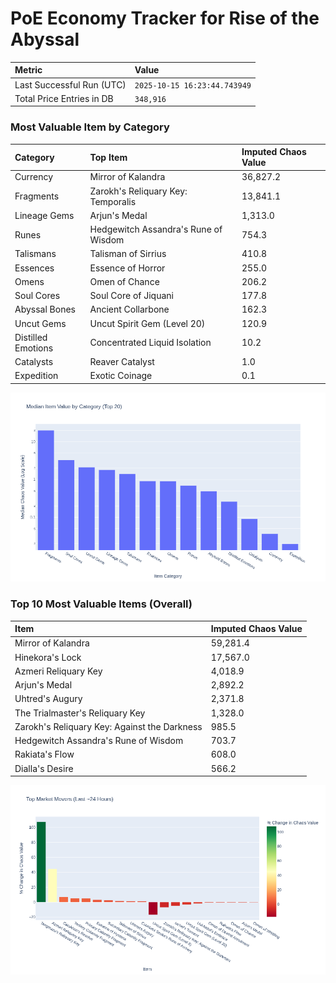 # PoE Economy Tracker for Rise of the Abyssal

<!-- START_MAINTENANCE -->
| Metric | Value |
|:---|:---|
| Last Successful Run (UTC) | `2025-10-15 16:23:44.743949` |
| Total Price Entries in DB | `348,916` |

<!-- END_MAINTENANCE -->

<!-- START_DATAFRAME_DEBUG -->
<!-- END_DATAFRAME_DEBUG -->

<!-- START_CATEGORY_ANALYSIS -->
### Most Valuable Item by Category
| Category | Top Item | Imputed Chaos Value |
| :--- | :--- | :--- |
| Currency | Mirror of Kalandra | 36,827.2 |
| Fragments | Zarokh's Reliquary Key: Temporalis | 13,841.1 |
| Lineage Gems | Arjun's Medal | 1,313.0 |
| Runes | Hedgewitch Assandra's Rune of Wisdom | 754.3 |
| Talismans | Talisman of Sirrius | 410.8 |
| Essences | Essence of Horror | 255.0 |
| Omens | Omen of Chance | 206.2 |
| Soul Cores | Soul Core of Jiquani | 177.8 |
| Abyssal Bones | Ancient Collarbone | 162.3 |
| Uncut Gems | Uncut Spirit Gem (Level 20) | 120.9 |
| Distilled Emotions | Concentrated Liquid Isolation | 10.2 |
| Catalysts | Reaver Catalyst | 1.0 |
| Expedition | Exotic Coinage | 0.1 |


![Category Analysis Chart](charts/category_analysis.png)
<!-- END_ANALYSIS -->

<!-- START_ANALYSIS -->
### Top 10 Most Valuable Items (Overall)
| Item | Imputed Chaos Value |
| :--- | :--- |
| Mirror of Kalandra | 59,281.4 |
| Hinekora's Lock | 17,567.0 |
| Azmeri Reliquary Key | 4,018.9 |
| Arjun's Medal | 2,892.2 |
| Uhtred's Augury | 2,371.8 |
| The Trialmaster's Reliquary Key | 1,328.0 |
| Zarokh's Reliquary Key: Against the Darkness | 985.5 |
| Hedgewitch Assandra's Rune of Wisdom | 703.7 |
| Rakiata's Flow | 608.0 |
| Dialla's Desire | 566.2 |


![Market Movers Chart](charts/market_movers.png)
<!-- END_ANALYSIS -->
